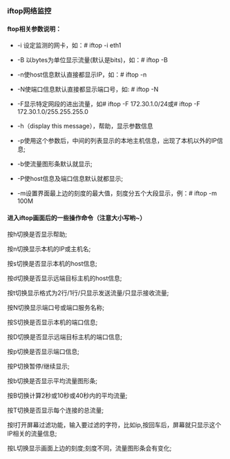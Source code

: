 ### iftop网络监控

#### ftop相关参数说明：

- -i 设定监测的网卡，如：# iftop -i eth1

- -B 以bytes为单位显示流量(默认是bits)，如：# iftop -B

- -n使host信息默认直接都显示IP，如：# iftop -n

- -N使端口信息默认直接都显示端口号，如: # iftop -N

- -F显示特定网段的进出流量，如# iftop -F 172.30.1.0/24或# iftop -F 172.30.1.0/255.255.255.0

- -h（display this message），帮助，显示参数信息

- -p使用这个参数后，中间的列表显示的本地主机信息，出现了本机以外的IP信息;

- -b使流量图形条默认就显示;

- -P使host信息及端口信息默认就都显示;

- -m设置界面最上边的刻度的最大值，刻度分五个大段显示，例：# iftop -m 100M

#### 进入iftop画面后的一些操作命令（注意大小写哟~）

按h切换是否显示帮助;

按n切换显示本机的IP或主机名;

按s切换是否显示本机的host信息;

按d切换是否显示远端目标主机的host信息;

按t切换显示格式为2行/1行/只显示发送流量/只显示接收流量;

按N切换显示端口号或端口服务名称;

按S切换是否显示本机的端口信息;

按D切换是否显示远端目标主机的端口信息;

按p切换是否显示端口信息;

按P切换暂停/继续显示;

按b切换是否显示平均流量图形条;

按B切换计算2秒或10秒或40秒内的平均流量;

按T切换是否显示每个连接的总流量;

按l打开屏幕过滤功能，输入要过滤的字符，比如ip,按回车后，屏幕就只显示这个IP相关的流量信息;

按L切换显示画面上边的刻度;刻度不同，流量图形条会有变化;